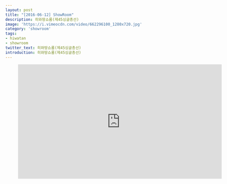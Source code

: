 ```yaml
---
layout: post
title: "[2016-06-12] ShowRoom"
description: 히와땅쇼룸(제45싱글총선)
image: 'https://i.vimeocdn.com/video/662296100_1280x720.jpg'
category: 'showroom'
tags:
- hiwatan
- showroom
twitter_text: 히와땅쇼룸(제45싱글총선)
introduction: 히와땅쇼룸(제45싱글총선)
---
```

<figure class="video_container">
<iframe src="https://player.vimeo.com/video/239345698" width="640" height="360" frameborder="0" webkitallowfullscreen mozallowfullscreen allowfullscreen></iframe>
</figure>


